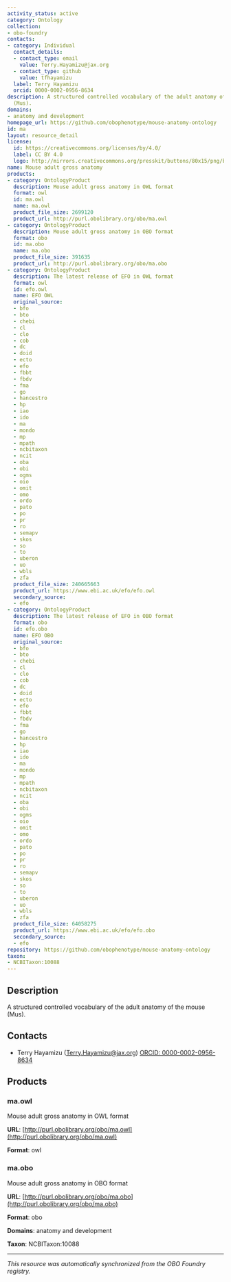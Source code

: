 ```yaml
---
activity_status: active
category: Ontology
collection:
- obo-foundry
contacts:
- category: Individual
  contact_details:
  - contact_type: email
    value: Terry.Hayamizu@jax.org
  - contact_type: github
    value: tfhayamizu
  label: Terry Hayamizu
  orcid: 0000-0002-0956-8634
description: A structured controlled vocabulary of the adult anatomy of the mouse
  (Mus).
domains:
- anatomy and development
homepage_url: https://github.com/obophenotype/mouse-anatomy-ontology
id: ma
layout: resource_detail
license:
  id: https://creativecommons.org/licenses/by/4.0/
  label: CC BY 4.0
  logo: http://mirrors.creativecommons.org/presskit/buttons/80x15/png/by.png
name: Mouse adult gross anatomy
products:
- category: OntologyProduct
  description: Mouse adult gross anatomy in OWL format
  format: owl
  id: ma.owl
  name: ma.owl
  product_file_size: 2699120
  product_url: http://purl.obolibrary.org/obo/ma.owl
- category: OntologyProduct
  description: Mouse adult gross anatomy in OBO format
  format: obo
  id: ma.obo
  name: ma.obo
  product_file_size: 391635
  product_url: http://purl.obolibrary.org/obo/ma.obo
- category: OntologyProduct
  description: The latest release of EFO in OWL format
  format: owl
  id: efo.owl
  name: EFO OWL
  original_source:
  - bfo
  - bto
  - chebi
  - cl
  - clo
  - cob
  - dc
  - doid
  - ecto
  - efo
  - fbbt
  - fbdv
  - fma
  - go
  - hancestro
  - hp
  - iao
  - ido
  - ma
  - mondo
  - mp
  - mpath
  - ncbitaxon
  - ncit
  - oba
  - obi
  - ogms
  - oio
  - omit
  - omo
  - ordo
  - pato
  - po
  - pr
  - ro
  - semapv
  - skos
  - so
  - to
  - uberon
  - uo
  - wbls
  - zfa
  product_file_size: 240665663
  product_url: https://www.ebi.ac.uk/efo/efo.owl
  secondary_source:
  - efo
- category: OntologyProduct
  description: The latest release of EFO in OBO format
  format: obo
  id: efo.obo
  name: EFO OBO
  original_source:
  - bfo
  - bto
  - chebi
  - cl
  - clo
  - cob
  - dc
  - doid
  - ecto
  - efo
  - fbbt
  - fbdv
  - fma
  - go
  - hancestro
  - hp
  - iao
  - ido
  - ma
  - mondo
  - mp
  - mpath
  - ncbitaxon
  - ncit
  - oba
  - obi
  - ogms
  - oio
  - omit
  - omo
  - ordo
  - pato
  - po
  - pr
  - ro
  - semapv
  - skos
  - so
  - to
  - uberon
  - uo
  - wbls
  - zfa
  product_file_size: 64058275
  product_url: https://www.ebi.ac.uk/efo/efo.obo
  secondary_source:
  - efo
repository: https://github.com/obophenotype/mouse-anatomy-ontology
taxon:
- NCBITaxon:10088
---
```

## Description

A structured controlled vocabulary of the adult anatomy of the mouse (Mus).

## Contacts

- Terry Hayamizu (Terry.Hayamizu@jax.org) [ORCID: 0000-0002-0956-8634](https://orcid.org/0000-0002-0956-8634)

## Products

### ma.owl

Mouse adult gross anatomy in OWL format

**URL**: [http://purl.obolibrary.org/obo/ma.owl](http://purl.obolibrary.org/obo/ma.owl)

**Format**: owl

### ma.obo

Mouse adult gross anatomy in OBO format

**URL**: [http://purl.obolibrary.org/obo/ma.obo](http://purl.obolibrary.org/obo/ma.obo)

**Format**: obo

**Domains**: anatomy and development

**Taxon**: NCBITaxon:10088

---

*This resource was automatically synchronized from the OBO Foundry registry.*